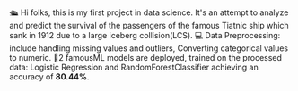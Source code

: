 🛳️ Hi folks, this is my first project in data science.
It's an attempt to analyze and predict the survival of the passengers of the famous Tiatnic ship which sank in 1912 due to a large iceberg collision(LCS).
💻 Data Preprocessing: include handling missing values and outliers, Converting categorical values to numeric.
💠2 famousML models are deployed, trained on the processed data: Logistic Regression and RandomForestClassifier achieving an accuracy of **80.44%**.
